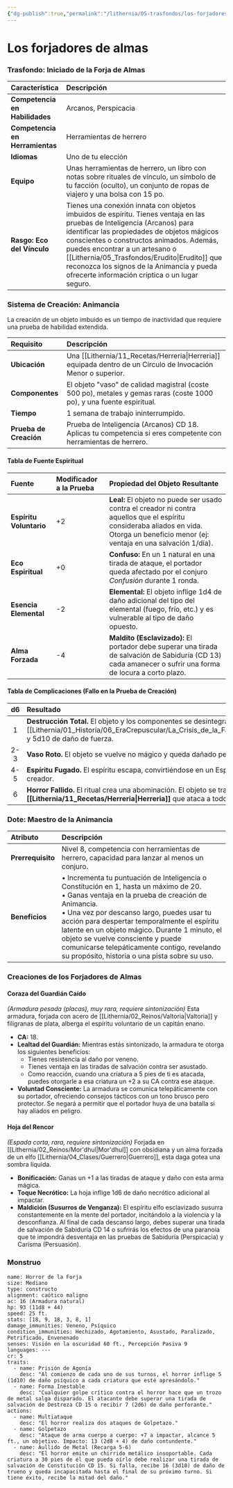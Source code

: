 ```yaml
---
{"dg-publish":true,"permalink":"/lithernia/05-trasfondos/los-forjadores-de-almas/","title":"Los forjadores de almas","tags":["lithernia","mecanica-de-juego","faccion","artesania"]}
---
```


# Los forjadores de almas

### Trasfondo: Iniciado de la Forja de Almas

| Característica | Descripción |
| :--- | :--- |
| **Competencia en Habilidades** | Arcanos, Perspicacia |
| **Competencia en Herramientas**| Herramientas de herrero |
| **Idiomas** | Uno de tu elección |
| **Equipo** | Unas herramientas de herrero, un libro con notas sobre rituales de vínculo, un símbolo de tu facción (oculto), un conjunto de ropas de viajero y una bolsa con 15 po. |
| **Rasgo: Eco del Vínculo** | Tienes una conexión innata con objetos imbuidos de espíritu. Tienes ventaja en las pruebas de Inteligencia (Arcanos) para identificar las propiedades de objetos mágicos conscientes o constructos animados. Además, puedes encontrar a un artesano o [[Lithernia/05_Trasfondos/Erudito\|Erudito]] que reconozca los signos de la Animancia y pueda ofrecerte información críptica o un lugar seguro. |

### Sistema de Creación: Animancia

La creación de un objeto imbuido es un tiempo de inactividad que requiere una prueba de habilidad extendida.

| Requisito | Descripción |
| :--- | :--- |
| **Ubicación** | Una [[Lithernia/11_Recetas/Herreria\|Herreria]] equipada dentro de un Círculo de Invocación Menor o superior. |
| **Componentes** | El objeto "vaso" de calidad magistral (coste 500 po), metales y gemas raras (coste 1000 po), y una fuente espiritual. |
| **Tiempo** | 1 semana de trabajo ininterrumpido. |
| **Prueba de Creación** | Prueba de Inteligencia (Arcanos) CD 18. Aplicas tu competencia si eres competente con herramientas de herrero. |

#### Tabla de Fuente Espiritual

| Fuente | Modificador a la Prueba | Propiedad del Objeto Resultante |
| :--- | :--- | :--- |
| **Espíritu Voluntario** | +2 | **Leal:** El objeto no puede ser usado contra el creador ni contra aquellos que el espíritu consideraba aliados en vida. Otorga un beneficio menor (ej: ventaja en una salvación 1/día). |
| **Eco Espiritual** | +0 | **Confuso:** En un 1 natural en una tirada de ataque, el portador queda afectado por el conjuro *Confusión* durante 1 ronda. |
| **Esencia Elemental** | -2 | **Elemental:** El objeto inflige 1d4 de daño adicional del tipo del elemental (fuego, frío, etc.) y es vulnerable al tipo de daño opuesto. |
| **Alma Forzada** | -4 | **Maldito (Esclavizado):** El portador debe superar una tirada de salvación de Sabiduría (CD 13) cada amanecer o sufrir una forma de locura a corto plazo. |

#### Tabla de Complicaciones (Fallo en la Prueba de Creación)

| d6 | Resultado |
|:--:|:---|
| 1 | **Destrucción Total.** El objeto y los componentes se desintegran. El creador sufre 4 niveles de [[Lithernia/01_Historia/06_EraCrepuscular/La_Crisis_de_la_Fatiga_de_Maná\|La_Crisis_de_la_Fatiga_de_Maná]] y 5d10 de daño de fuerza. |
| 2-3| **Vaso Roto.** El objeto se vuelve no mágico y queda dañado permanentemente. Los componentes se pierden. |
| 4-5| **Espíritu Fugado.** El espíritu escapa, convirtiéndose en un Espectro hostil que ataca inmediatamente al creador. |
| 6 | **Horror Fallido.** El ritual crea una abominación. El objeto se transforma en un **Horror de la [[Lithernia/11_Recetas/Herreria\|Herreria]]** que ataca a todos los seres vivos. |

### Dote: Maestro de la Animancia

| Atributo | Descripción |
| :--- | :--- |
| **Prerrequisito** | Nivel 8, competencia con herramientas de herrero, capacidad para lanzar al menos un conjuro. |
| **Beneficios** | • Incrementa tu puntuación de Inteligencia o Constitución en 1, hasta un máximo de 20.<br>• Ganas ventaja en la prueba de creación de Animancia.<br>• Una vez por descanso largo, puedes usar tu acción para despertar temporalmente el espíritu latente en un objeto mágico. Durante 1 minuto, el objeto se vuelve consciente y puede comunicarse telepáticamente contigo, revelando su propósito, historia o una pista sobre su uso. |

### Creaciones de los Forjadores de Almas

#### Coraza del Guardián Caído

*(Armadura pesada (placas), muy rara, requiere sintonización)*
Esta armadura, forjada con acero de [[Lithernia/02_Reinos/Valtoria\|Valtoria]] y filigranas de plata, alberga el espíritu voluntario de un capitán enano.
- **CA:** 18.
- **Lealtad del Guardián:** Mientras estás sintonizado, la armadura te otorga los siguientes beneficios:
  - Tienes resistencia al daño por veneno.
  - Tienes ventaja en las tiradas de salvación contra ser asustado.
  - Como reacción, cuando una criatura a 5 pies de ti es atacada, puedes otorgarle a esa criatura un +2 a su CA contra ese ataque.
- **Voluntad Consciente:** La armadura se comunica telepáticamente con su portador, ofreciendo consejos tácticos con un tono brusco pero protector. Se negará a permitir que el portador huya de una batalla si hay aliados en peligro.

#### Hoja del Rencor

*(Espada corta, rara, requiere sintonización)*
Forjada en [[Lithernia/02_Reinos/Mor'dhul\|Mor'dhul]] con obsidiana y un alma forzada de un elfo [[Lithernia/04_Clases/Guerrero\|Guerrero]], esta daga gotea una sombra líquida.
- **Bonificación:** Ganas un +1 a las tiradas de ataque y daño con esta arma mágica.
- **Toque Necrótico:** La hoja inflige 1d6 de daño necrótico adicional al impactar.
- **Maldición (Susurros de Venganza):** El espíritu elfo esclavizado susurra constantemente en la mente del portador, incitándolo a la violencia y la desconfianza. Al final de cada descanso largo, debes superar una tirada de salvación de Sabiduría CD 14 o sufrirás los efectos de una paranoia que te impondrá desventaja en las pruebas de Sabiduría (Perspicacia) y Carisma (Persuasión).

### Monstruo

```statblock
name: Horror de la Forja
size: Mediano
type: constructo
alignment: caótico maligno
ac: 16 (Armadura natural)
hp: 93 (11d8 + 44)
speed: 25 ft.
stats: [18, 9, 18, 3, 8, 1]
damage_immunities: Veneno, Psíquico
condition_immunities: Hechizado, Agotamiento, Asustado, Paralizado, Petrificado, Envenenado
senses: Visión en la oscuridad 60 ft., Percepción Pasiva 9
languages: ---
cr: 5
traits:
  - name: Prisión de Agonía
    desc: "Al comienzo de cada uno de sus turnos, el horror inflige 5 (1d10) de daño psíquico a cada criatura que esté apresándolo."
  - name: Forma Inestable
    desc: "Cualquier golpe crítico contra el horror hace que un trozo de metal salga disparado. El atacante debe superar una tirada de salvación de Destreza CD 15 o recibir 7 (2d6) de daño perforante."
actions:
  - name: Multiataque
    desc: "El horror realiza dos ataques de Golpetazo."
  - name: Golpetazo
    desc: "Ataque de arma cuerpo a cuerpo: +7 a impactar, alcance 5 ft., un objetivo. Impacto: 13 (2d8 + 4) de daño contundente."
  - name: Aullido de Metal (Recarga 5-6)
    desc: "El horror emite un chirrido metálico insoportable. Cada criatura a 30 pies de él que pueda oírlo debe realizar una tirada de salvación de Constitución CD 15. Si falla, recibe 16 (3d10) de daño de trueno y queda incapacitada hasta el final de su próximo turno. Si tiene éxito, recibe la mitad del daño."
